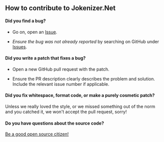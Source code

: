 ## How to contribute to Jokenizer.Net

#### **Did you find a bug?**
* Go on, open an [Issue](https://github.com/umutozel/Jokenizer.Net/issues/new).

* *Ensure the bug was not already reported* by searching on GitHub under [Issues](https://github.com/umutozel/Jokenizer.Net/issues).

#### **Did you write a patch that fixes a bug?**

* Open a new GitHub pull request with the patch.

* Ensure the PR description clearly describes the problem and solution. Include the relevant issue number if applicable.

#### **Did you fix whitespace, format code, or make a purely cosmetic patch?**

Unless we really loved the style, or we missed something out of the norm and you catched it, we won't accept the pull request, sorry!

#### **Do you have questions about the source code?**

[Be a good open source citizen!](https://hackernoon.com/being-a-good-open-source-citizen-9060d0ab9732)
